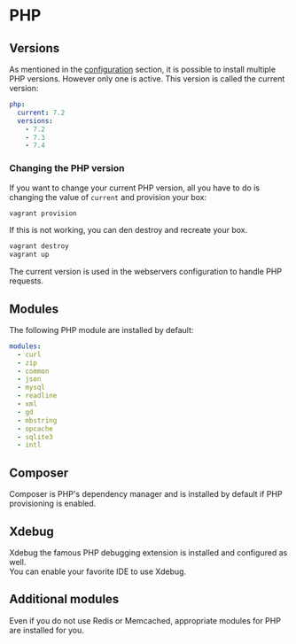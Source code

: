 # PHP

## Versions
As mentioned in the [configuration](configuration.md) section, it is possible to install multiple PHP versions.
However only one is active. This version is called the current version:

```yml
php:
  current: 7.2
  versions:
    - 7.2
    - 7.3
    - 7.4
```

### Changing the PHP version
If you want to change your current PHP version, all you have to do is changing the value of `current` and provision your box:
```bash
vagrant provision
```

If this is not working, you can den destroy and recreate your box.
```bash
vagrant destroy
vagrant up
```

The current version is used in the webservers configuration to handle PHP requests.

## Modules
The following PHP module are installed by default:
```yml
modules:
  - curl
  - zip
  - common
  - json
  - mysql
  - readline
  - xml
  - gd
  - mbstring
  - opcache
  - sqlite3
  - intl
```

## Composer
Composer is PHP's dependency manager and is installed by default if PHP provisioning is enabled.

## Xdebug
Xdebug the famous PHP debugging extension is installed and configured as well.  
You can enable your favorite IDE to use Xdebug.

## Additional modules
Even if you do not use Redis or Memcached, appropriate modules for PHP are installed for you.
